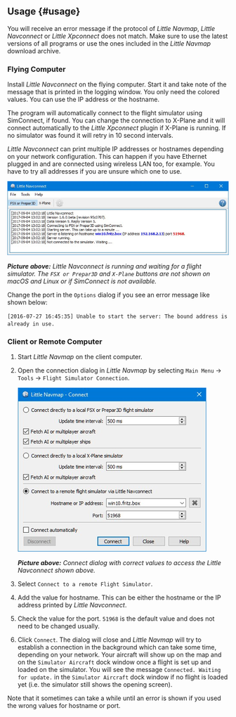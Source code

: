 ## Usage {#usage}

You will receive an error message if the protocol of _Little Navmap_, _Little Navconnect_ or _Little Xpconnect_ does not match. Make sure to use the latest versions of all programs or use the ones included in the _Little Navmap_ download archive.

### Flying Computer

Install _Little Navconnect_ on the flying computer. Start it and take note of the message that is printed in the logging window. You only need the colored values. You can use the IP address or the hostname.

The program will automatically connect to the flight simulator using SimConnect, if found.
You can change the connection to X-Plane and it will connect automatically to the *Little Xpconnect* plugin if X-Plane is running. If no simulator was found it will retry in 10 second intervals. 

_Little Navconnect_ can print multiple IP addresses or hostnames depending on your network configuration. This can happen if you have Ethernet plugged in and are connected using wireless LAN too, for example. You have to try all addresses if you are unsure which one to use.

![Little Navconnect](../images/littlenavconnect.jpg "Little Navconnect")

_**Picture above:** Little Navconnect is running and waiting for a flight simulator. The `FSX or Prepar3D` and `X-Plane` buttons are not shown on macOS and Linux or if SimConnect is not available._

Change the port in the `Options` dialog if you see an error message like shown below:

`[2016-07-27 16:45:35] Unable to start the server: The bound address is already in use.`

### Client or Remote Computer

1.  Start _Little Navmap_ on the client computer.
2.  Open the connection dialog in _Little Navmap_ by selecting `Main Menu` -> `Tools` -> `Flight Simulator Connection`.

    ![Little Navmap Connect Dialog](../images/connect.jpg "Little Navmap Connect Dialog")

    _**Picture above:** Connect dialog with correct values to access the _Little Navconnect_ shown above._

3. Select `Connect to a remote Flight Simulator`.
4.  Add the value for hostname. This can be either the hostname or the IP address printed by _Little Navconnect_.
5.  Check the value for the port. `51968` is the default value and does not need to be changed usually.
6.  Click `Connect`. The dialog will close and _Little Navmap_ will try to establish a connection in the background which can take some time, depending on your network. Your aircraft will show up on the map and on the `Simulator Aircraft` dock window once a flight is set up and loaded on the simulator. You will see the message `Connected. Waiting for update.` in the `Simulator Aircraft` dock window if no flight is loaded yet (i.e. the simulator still shows the opening screen). 

Note that it sometimes can take a while until an error is shown if you used the wrong values for hostname or port.

